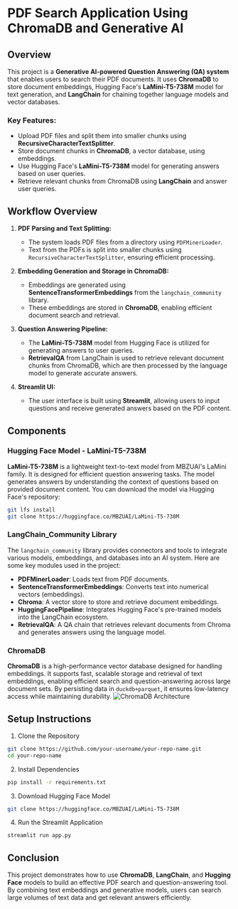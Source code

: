 # PDF Search Application Using ChromaDB and Generative AI

## Overview

This project is a **Generative AI-powered Question Answering (QA) system** that enables users to search their PDF documents. It uses **ChromaDB** to store document embeddings, Hugging Face's **LaMini-T5-738M** model for text generation, and **LangChain** for chaining together language models and vector databases.

### Key Features:

* Upload PDF files and split them into smaller chunks using **RecursiveCharacterTextSplitter**.
* Store document chunks in **ChromaDB**, a vector database, using embeddings.
* Use Hugging Face's **LaMini-T5-738M** model for generating answers based on user queries.
* Retrieve relevant chunks from ChromaDB using **LangChain** and answer user queries.

## Workflow Overview

1. **PDF Parsing and Text Splitting:**
   * The system loads PDF files from a directory using `PDFMinerLoader`.
   * Text from the PDFs is split into smaller chunks using `RecursiveCharacterTextSplitter`, ensuring efficient processing.

2. **Embedding Generation and Storage in ChromaDB:**
   * Embeddings are generated using **SentenceTransformerEmbeddings** from the `langchain_community` library.
   * These embeddings are stored in **ChromaDB**, enabling efficient document search and retrieval.

3. **Question Answering Pipeline:**
   * The **LaMini-T5-738M** model from Hugging Face is utilized for generating answers to user queries.
   * **RetrievalQA** from LangChain is used to retrieve relevant document chunks from ChromaDB, which are then processed by the language model to generate accurate answers.

4. **Streamlit UI:**
   * The user interface is built using **Streamlit**, allowing users to input questions and receive generated answers based on the PDF content.

## Components

### Hugging Face Model - LaMini-T5-738M

**LaMini-T5-738M** is a lightweight text-to-text model from MBZUAI's LaMini family. It is designed for efficient question answering tasks. The model generates answers by understanding the context of questions based on provided document content. You can download the model via Hugging Face's repository:

```bash
git lfs install
git clone https://huggingface.co/MBZUAI/LaMini-T5-738M
```

### LangChain_Community Library

The `langchain_community` library provides connectors and tools to integrate various models, embeddings, and databases into an AI system. Here are some key modules used in the project:

* **PDFMinerLoader**: Loads text from PDF documents.
* **SentenceTransformerEmbeddings**: Converts text into numerical vectors (embeddings).
* **Chroma**: A vector store to store and retrieve document embeddings.
* **HuggingFacePipeline**: Integrates Hugging Face's pre-trained models into the LangChain ecosystem.
* **RetrievalQA**: A QA chain that retrieves relevant documents from Chroma and generates answers using the language model.

### ChromaDB

**ChromaDB** is a high-performance vector database designed for handling embeddings. It supports fast, scalable storage and retrieval of text embeddings, enabling efficient search and question-answering across large document sets. By persisting data in `duckdb+parquet`, it ensures low-latency access while maintaining durability.
![ChromaDB Architecture](https://path-to-your-image/chromadb-architecture.png)
## Setup Instructions

1. Clone the Repository

```bash
git clone https://github.com/your-username/your-repo-name.git
cd your-repo-name
```

2. Install Dependencies

```bash
pip install -r requirements.txt
```

3. Download Hugging Face Model

```bash
git clone https://huggingface.co/MBZUAI/LaMini-T5-738M
```

4. Run the Streamlit Application

```bash
streamlit run app.py
```

## Conclusion

This project demonstrates how to use **ChromaDB**, **LangChain**, and **Hugging Face** models to build an effective PDF search and question-answering tool. By combining text embeddings and generative models, users can search large volumes of text data and get relevant answers efficiently.

